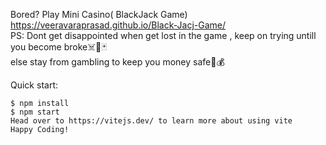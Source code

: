 
Bored? Play Mini Casino( BlackJack Game)<br>
https://veeravaraprasad.github.io/Black-Jacj-Game/  <br>
PS: Dont get disappointed when get lost in the game , keep on trying untill you become broke☠️🎲🃏 <br>
else stay from gambling to keep you money safe💸💰

Quick start:
```
$ npm install
$ npm start
Head over to https://vitejs.dev/ to learn more about using vite
Happy Coding!
